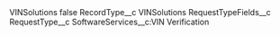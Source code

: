 <?xml version="1.0" encoding="UTF-8"?>
<CustomMetadata xmlns="http://soap.sforce.com/2006/04/metadata" xmlns:xsi="http://www.w3.org/2001/XMLSchema-instance" xmlns:xsd="http://www.w3.org/2001/XMLSchema">
    <label>VINSolutions</label>
    <protected>false</protected>
    <values>
        <field>RecordType__c</field>
        <value xsi:type="xsd:string">VINSolutions</value>
    </values>
    <values>
        <field>RequestTypeFields__c</field>
        <value xsi:nil="true"/>
    </values>
    <values>
        <field>RequestType__c</field>
        <value xsi:type="xsd:string">SoftwareServices__c:VIN Verification</value>
    </values>
</CustomMetadata>

